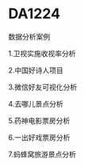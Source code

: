 # DA1224
数据分析案例

1.卫视实施收视率分析

2.中国好诗人项目

3.微信好友可视化分析

4.去哪儿景点分析

5.药神电影票房分析

6.一出好戏票房分析

7.蚂蜂窝旅游景点分析
